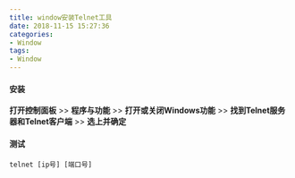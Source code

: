 ```yaml
---
title: window安装Telnet工具
date: 2018-11-15 15:27:36
categories:
- Window
tags:
- Window
---
```


#### 安装

**打开控制面板** >> **程序与功能** >> **打开或关闭Windows功能** >> **找到Telnet服务器和Telnet客户端** >> **选上并确定**

#### 测试
```
telnet [ip号] [端口号]
```
